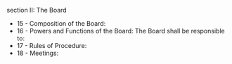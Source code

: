 section II: The Board

<ul>
			<li>15 - Composition of the Board: <ul>
			</ul></li>			<li>16 - Powers and Functions of the Board: The Board shall be responsible to:<ul>
			</ul></li>			<li>17 - Rules of Procedure: <ul>
			</ul></li>			<li>18 - Meetings: <ul>
			</ul></li></ul>